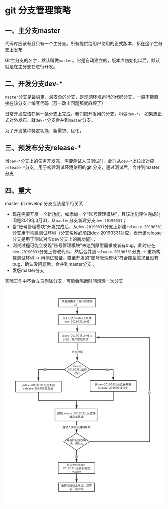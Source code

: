 # git 分支管理策略

## 一、主分支master

代码库应该有且只有一个主分支。所有提供给用户使用的正式版本，都在这个主分支上发布

Git主分支的名字，默认叫做`master`。它是自动建立的，版本库初始化以后，默认就是在主分支在进行开发。

## 二、开发分支dev-*

`master`分支是最稳定、最安全的分支，是现网环境运行的代码分支，一般不能直接在该分支上编写代码（万一改出问题那就麻烦了）

日常开发应该在另一条分支上完成。我们把开发用的分支，叫做`dev-*`。  如果想正式对外发布，就`dev-*`分支合并到`master`分支。

为了开发某种特定功能、新需求、优化，

## 三、预发布分支release-*

当`dev-*`分支上的任务开发完，需要测试人员测试时，此时从`dev-*`上拉出对应`release-*`分支，用于构建测试环境使用的git 分支，通过测试后，合并到master分支


## 四、重大

master 和 develop 分支应该是平行关系

- 现在需要开发一个新功能，如添加一个“账号管理模块”，且该功能评估完成时间是2019年3月31，从`master`分支新建分支`dev-20190331`；
- 当“账号管理模块”开发完成后，从`dev-20190331`分支上新建`release-20190331`分支用于构建测试环境（分支名称必须跟dev-20190331对应，表示该release分支是用于测试对应dev分支上的新功能）；
- 测试过程可能会发现“账号管理模块”未达到原型需求或者有bug，此时应在`dev-20190331`分支上修改代码，然后合并到`release-20190331`分支 -> 重新构建测试环境 -> 再测试验证。直至开发的“账号管理模块”符合原型需求且没有bug，确认没问题后，合并到master分支；
- 发版master分支

实际工作中不会立马删除分支，可能会隔断时间清理一次分支

![git流程图](../image/gitFlow01.jpg "图1")


